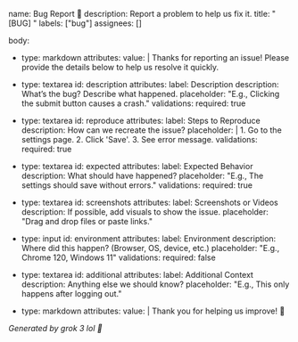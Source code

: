 name: Bug Report 🐞
description: Report a problem to help us fix it.
title: "[BUG] <Brief description>"
labels: ["bug"]
assignees: []

body:

- type: markdown
  attributes:
  value: |
  Thanks for reporting an issue! Please provide the details below to help us resolve it quickly.

- type: textarea
  id: description
  attributes:
  label: Description
  description: What’s the bug? Describe what happened.
  placeholder: "E.g., Clicking the submit button causes a crash."
  validations:
  required: true

- type: textarea
  id: reproduce
  attributes:
  label: Steps to Reproduce
  description: How can we recreate the issue?
  placeholder: | 1. Go to the settings page. 2. Click 'Save'. 3. See error message.
  validations:
  required: true

- type: textarea
  id: expected
  attributes:
  label: Expected Behavior
  description: What should have happened?
  placeholder: "E.g., The settings should save without errors."
  validations:
  required: true

- type: textarea
  id: screenshots
  attributes:
  label: Screenshots or Videos
  description: If possible, add visuals to show the issue.
  placeholder: "Drag and drop files or paste links."

- type: input
  id: environment
  attributes:
  label: Environment
  description: Where did this happen? (Browser, OS, device, etc.)
  placeholder: "E.g., Chrome 120, Windows 11"
  validations:
  required: false

- type: textarea
  id: additional
  attributes:
  label: Additional Context
  description: Anything else we should know?
  placeholder: "E.g., This only happens after logging out."

- type: markdown
  attributes:
  value: |
  Thank you for helping us improve! 🙌

_Generated by grok 3 lol 🥶_
